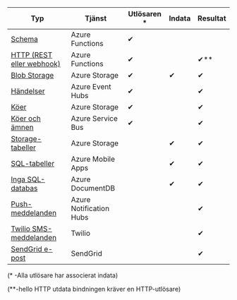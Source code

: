 | Typ | Tjänst | Utlösaren * | Indata | Resultat |  
| --- | --- | --- | --- | --- |  
| [Schema](../articles/azure-functions/functions-bindings-timer.md)  |Azure Functions |✔ | | |  
| [HTTP (REST eller webhook)](../articles/azure-functions/functions-bindings-http-webhook.md) |Azure Functions |✔ |  |✔\** |  
| [Blob Storage](../articles/azure-functions/functions-bindings-storage-blob.md) |Azure Storage |✔ |✔ |✔ |  
| [Händelser](../articles/azure-functions/functions-bindings-event-hubs.md) |Azure Event Hubs |✔ | |✔ |  
| [Köer](../articles/azure-functions/functions-bindings-storage-queue.md) |Azure Storage |✔ | |✔ |  
| [Köer och ämnen](../articles/azure-functions/functions-bindings-service-bus.md) |Azure Service Bus |✔ | |✔ |  
| [Storage-tabeller](../articles/azure-functions/functions-bindings-storage-table.md) |Azure Storage | |✔ |✔ |  
| [SQL-tabeller](../articles/azure-functions/functions-bindings-mobile-apps.md) |Azure Mobile Apps | |✔ |✔ |  
| [Inga SQL-databas](../articles/azure-functions/functions-bindings-documentdb.md) | Azure DocumentDB | |✔ |✔ |  
| [Push-meddelanden](../articles/azure-functions/functions-bindings-notification-hubs.md) |Azure Notification Hubs | | |✔ |  
| [Twilio SMS-meddelanden](../articles/azure-functions/functions-bindings-twilio.md) |Twilio | | |✔ |
| [SendGrid e-post](../articles/azure-functions/functions-bindings-sendgrid.md) | SendGrid | | |✔ |

(\* -Alla utlösare har associerat indata)

(\**-hello HTTP utdata bindningen kräver en HTTP-utlösare)


